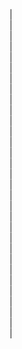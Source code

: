 |    
|    
|    
|    
|    
|    
|    
|    
|    
|    
|    
|    
|    
|    
|    
|    
|    
|    
|    
|    
|    
|    
|    
|    
|    
|    
|    
|    
|    
|    
|    
